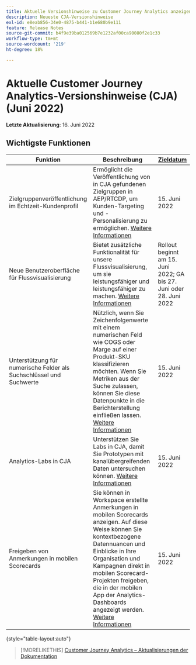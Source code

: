 ```yaml
---
title: Aktuelle Versionshinweise zu Customer Journey Analytics anzeigen
description: Neueste CJA-Versionshinweise
exl-id: e8eab856-34e0-4875-b441-b1e680b9e111
feature: Release Notes
source-git-commit: b4f9e39ba012569b7e1232af00ca90080f2e1c33
workflow-type: tm+mt
source-wordcount: '219'
ht-degree: 18%

---
```


# Aktuelle Customer Journey Analytics-Versionshinweise (CJA) (Juni 2022)

**Letzte Aktualisierung**: 16. Juni 2022

## Wichtigste Funktionen

| Funktion | Beschreibung | [Zieldatum](/help/release-notes/releases.md) |
| ----------- | ---------- | ----- |
| Zielgruppenveröffentlichung im Echtzeit-Kundenprofil | Ermöglicht die Veröffentlichung von in CJA gefundenen Zielgruppen in AEP/RTCDP, um Kunden-Targeting und -Personalisierung zu ermöglichen. [Weitere Informationen](https://experienceleague.adobe.com/docs/analytics-platform/using/cja-components/audiences/audiences-overview.html?lang=en) | 15. Juni 2022 |
| Neue Benutzeroberfläche für Flussvisualisierung | Bietet zusätzliche Funktionalität für unsere Flussvisualisierung, um sie leistungsfähiger und leistungsfähiger zu machen. [Weitere Informationen](/help/analysis-workspace/visualizations/c-flow/create-flow.md) | Rollout beginnt am 15. Juni 2022; GA bis 27. Juni oder 28. Juni 2022 |
| Unterstützung für numerische Felder als Suchschlüssel und Suchwerte | Nützlich, wenn Sie Zeichenfolgenwerte mit einem numerischen Feld wie COGS oder Marge auf einer Produkt-SKU klassifizieren möchten. Wenn Sie Metriken aus der Suche zulassen, können Sie diese Datenpunkte in die Berichterstellung einfließen lassen. [Weitere Informationen](https://experienceleague.adobe.com/docs/analytics-platform/using/cja-connections/create-connection.html#numeric) | 15. Juni 2022 |
| Analytics-Labs in CJA | Unterstützen Sie Labs in CJA, damit Sie Prototypen mit kanalübergreifenden Daten untersuchen können. [Weitere Informationen](/help/labs/labs.md) | 15. Juni 2022 |
| Freigeben von Anmerkungen in mobilen Scorecards | Sie können in Workspace erstellte Anmerkungen in mobilen Scorecards anzeigen. Auf diese Weise können Sie kontextbezogene Datennuancen und Einblicke in Ihre Organisation und Kampagnen direkt in mobilen Scorecard-Projekten freigeben, die in der mobilen App der Analytics-Dashboards angezeigt werden. [Weitere Informationen](/help/components/annotations/mobile-annotations.md) | 15. Juni 2022 |

{style=&quot;table-layout:auto&quot;}

>[!MORELIKETHIS]
>[Customer Journey Analytics – Aktualisierungen der Dokumentation](/help/release-notes/doc-changes.md)
